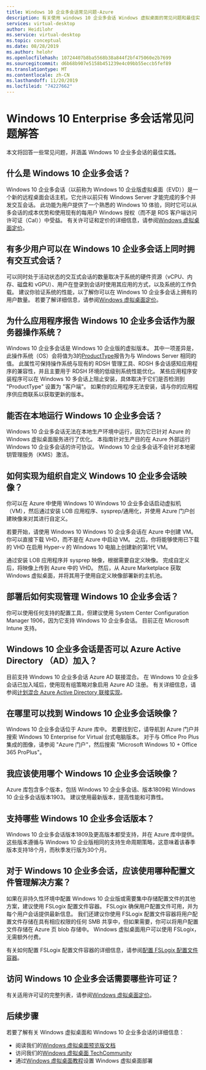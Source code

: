 ```yaml
---
title: Windows 10 企业多会话常见问题-Azure
description: 有关使用 windows 10 企业多会话 Windows 虚拟桌面的常见问题和最佳实践。
services: virtual-desktop
author: Heidilohr
ms.service: virtual-desktop
ms.topic: conceptual
ms.date: 08/28/2019
ms.author: helohr
ms.openlocfilehash: 10724407b8ba5568b38a844f2bf475060e2b7699
ms.sourcegitcommit: d6b68b907e5158b451239e4c09bb55eccb5fef89
ms.translationtype: MT
ms.contentlocale: zh-CN
ms.lasthandoff: 11/20/2019
ms.locfileid: "74227662"
---
```

# <a name="windows-10-enterprise-multi-session-faq"></a>Windows 10 Enterprise 多会话常见问题解答

本文将回答一些常见问题，并涵盖 Windows 10 企业多会话的最佳实践。
 
## <a name="what-is-windows-10-enterprise-multi-session"></a>什么是 Windows 10 企业多会话？ 

Windows 10 企业多会话（以前称为 Windows 10 企业版虚拟桌面（EVD））是一个新的远程桌面会话主机，它允许以前只有 Windows Server 才能完成的多个并发交互会话。 此功能为用户提供了一个熟悉的 Windows 10 体验，同时它可以从多会话的成本优势和使用现有的每用户 Windows 授权（而不是 RDS 客户端访问许可证（Cal））中受益。 有关许可证和定价的详细信息，请参阅[Windows 虚拟桌面定价](https://azure.microsoft.com/pricing/details/virtual-desktop/)。 
 
## <a name="how-many-users-can-simultaneously-have-an-interactive-session-on-windows-10-enterprise-multi-session"></a>有多少用户可以在 Windows 10 企业多会话上同时拥有交互式会话？

可以同时处于活动状态的交互式会话的数量取决于系统的硬件资源（vCPU、内存、磁盘和 vGPU）、用户在登录到会话时使用其应用的方式，以及系统的工作负载。 建议你验证系统的性能，以了解你可以在 Windows 10 企业多会话上拥有的用户数量。 若要了解详细信息，请参阅[Windows 虚拟桌面定价](https://azure.microsoft.com/pricing/details/virtual-desktop/)。 
 
## <a name="why-does-my-application-report-windows-10-enterprise-multi-session-as-a-server-operating-system"></a>为什么应用程序报告 Windows 10 企业多会话作为服务器操作系统？

Windows 10 企业多会话是 Windows 10 企业版的虚拟版本。 其中一项差异是，此操作系统（OS）会将值为3的[ProductType](https://docs.microsoft.com/windows/desktop/cimwin32prov/win32-operatingsystem)报告为与 Windows Server 相同的值。 此属性可保持操作系统与现有的 RDSH 管理工具、RDSH 多会话感知应用程序的兼容性，并且主要用于 RDSH 环境的低级别系统性能优化。 某些应用程序安装程序可以在 Windows 10 多会话上阻止安装，具体取决于它们是否检测到 "ProductType" 设置为 "客户端"。 如果你的应用程序无法安装，请与你的应用程序供应商联系以获取更新的版本。 
 
## <a name="can-i-run-windows-10-enterprise-multi-session-on-premises"></a>能否在本地运行 Windows 10 企业多会话？

Windows 10 企业多会话无法在本地生产环境中运行，因为它已针对 Azure 的 Windows 虚拟桌面服务进行了优化。 本指南针对生产目的在 Azure 外部运行 Windows 10 企业多会话的许可协议。 Windows 10 企业多会话不会针对本地密钥管理服务（KMS）激活。
 
## <a name="how-do-i-customize-the-windows-10-enterprise-multi-session-image-for-my-organization"></a>如何实现为组织自定义 Windows 10 企业多会话映像？

你可以在 Azure 中使用 Windows 10 Windows 10 企业多会话启动虚拟机（VM），然后通过安装 LOB 应用程序、sysprep/通用化，并使用 Azure 门户创建映像来对其进行自定义。  
 
若要开始，请使用 Windows 10 Windows 10 企业多会话在 Azure 中创建 VM。 你可以直接下载 VHD，而不是在 Azure 中启动 VM。 之后，你将能够使用已下载的 VHD 在启用 Hyper-v 的 Windows 10 电脑上创建新的第1代 VM。

通过安装 LOB 应用程序并 sysprep 映像，根据需要自定义映像。 完成自定义后，将映像上传到 Azure 中的 VHD。 然后，从 Azure Marketplace 获取 Windows 虚拟桌面，并将其用于使用自定义映像部署新的主机池。
 
## <a name="how-do-i-manage-windows-10-enterprise-multi-session-after-deployment"></a>部署后如何实现管理 Windows 10 企业多会话？

你可以使用任何支持的配置工具，但建议使用 System Center Configuration Manager 1906，因为它支持 Windows 10 企业多会话。 目前正在 Microsoft Intune 支持。
 
## <a name="can-windows-10-enterprise-multi-session-be-azure-active-directory-ad-joined"></a>Windows 10 企业多会话是否可以 Azure Active Directory （AD）加入？

目前支持 Windows 10 企业多会话 Azure AD 联接混合。 在 Windows 10 企业多会话已加入域后，使用现有组策略对象启用 Azure AD 注册。 有关详细信息，请参阅[计划混合 Azure Active Directory 联接实现](https://docs.microsoft.com/azure/active-directory/devices/hybrid-azuread-join-plan)。
 
## <a name="where-can-i-find-the-windows-10-enterprise-multi-session-image"></a>在哪里可以找到 Windows 10 企业多会话映像？

Windows 10 企业多会话位于 Azure 库中。 若要找到它，请导航到 Azure 门户并搜索 Windows 10 Enterprise for Virtual 台式电脑版本。 对于与 Office Pro Plus 集成的图像，请参阅 "Azure 门户"，然后搜索 "Microsoft Windows 10 + Office 365 ProPlus"。

## <a name="which-windows-10-enterprise-multi-session-image-should-i-use"></a>我应该使用哪个 Windows 10 企业多会话映像？

Azure 库包含多个版本，包括 Windows 10 企业多会话、版本1809和 Windows 10 企业多会话版本1903。 建议使用最新版本，提高性能和可靠性。
 
## <a name="which-windows-10-enterprise-multi-session-versions-are-supported"></a>支持哪些 Windows 10 企业多会话版本？

Windows 10 企业多会话版本1809及更高版本都受支持，并在 Azure 库中提供。 这些版本遵循与 Windows 10 企业版相同的支持生命周期策略，这意味着该春季版本支持18个月，而秋季发行版为30个月。
 
## <a name="which-profile-management-solution-should-i-use-for-windows-10-enterprise-multi-session"></a>对于 Windows 10 企业多会话，应该使用哪种配置文件管理解决方案？

如果在非持久性环境中配置 Windows 10 企业版或需要集中存储配置文件的其他方案，建议使用 FSLogix 配置文件容器。 FSLogix 确保用户配置文件可用，并为每个用户会话提供最新信息。 我们还建议你使用 FSLogix 配置文件容器将用户配置文件存储在具有相应权限的任何 SMB 共享中，但如果需要，你可以将用户配置文件存储在 Azure 页 blob 存储中。 Windows 虚拟桌面用户可以使用 FSLogix，无需额外付费。
 
有关如何配置 FSLogix 配置文件容器的详细信息，请参阅[配置 FSLogix 配置文件容器](create-host-pools-user-profile.md#configure-the-fslogix-profile-container)。  

## <a name="which-license-do-i-need-to-access-windows-10-enterprise-multi-session"></a>访问 Windows 10 企业多会话需要哪些许可证？

有关适用许可证的完整列表，请参阅[Windows 虚拟桌面定价](https://azure.microsoft.com/pricing/details/virtual-desktop/)。
 
## <a name="next-steps"></a>后续步骤

若要了解有关 Windows 虚拟桌面和 Windows 10 企业多会话的详细信息：

- 阅读我们的[Windows 虚拟桌面预览版文档](overview.md)
- 访问我们的[Windows 虚拟桌面 TechCommunity](https://techcommunity.microsoft.com/t5/Windows-Virtual-Desktop/bd-p/WindowsVirtualDesktop)
- 通过[Windows 虚拟桌面教程](tenant-setup-azure-active-directory.md)设置 Windows 虚拟桌面部署
